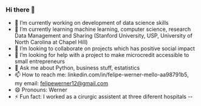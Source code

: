 ### Hi there 👋



- 🔭 I’m currently working on development of data science skills 
- 🌱 I’m currently learning machine learning, computer science, research Data Management and Sharing (Stanford University, USP, University of North Carolina at Chapel Hill)
- 👯 I’m looking to collaborate on projects which has positive social impact
- 🤔 I’m looking for help with a project to make microcredit accessible to small entrepreneurs
- 💬 Ask me about Python, business stuff, estatistics 
- 📫 How to reach me: linkedin.com/in/felipe-werner-mello-aa98791b5, my email: felipewerner12@gmail.com
- 😄 Pronouns: Werner
- ⚡ Fun fact: I worked as a cirurgic assistent at three diferent hospitals 
--
